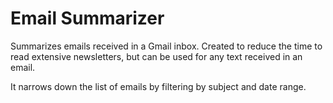 # Email Summarizer

Summarizes emails received in a Gmail inbox. Created to reduce the time to read extensive newsletters, but can be used for any text received in an email.

It narrows down the list of emails by filtering by subject and date range.
